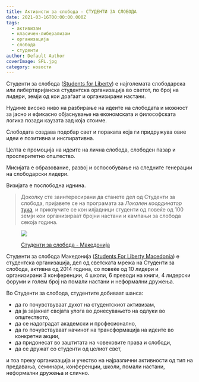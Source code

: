```yaml
---
title: Активисти за слобода - СТУДЕНТИ ЗА СЛОБОДА
date: 2021-03-16T00:00:00.000Z
tags:
  - активизам
  - класичен-либерализам
  - организација
  - слобода
  - студенти
author: Default Author
coverImage: SFL.jpg
category: новости
---
```


Студенти за слобода ([Students for Liberty](https://studentsforliberty.org/europe)) е најголемата слободарска или либертаријанска студентска организација во светот, по број на лидери, земји од кои доаѓаат и организирани настани. 

Нудиме високо ниво на разбирање на идеите на слободата и можност за јасно и ефикасно објаснување на економската и философската логика позади каузата зад која стоиме.

Слободата создава подобар свет и пораката која ги придружува овие идеи е позитивна и инспиративна. 

Целта е промоција на идеите на лична слобода, слободен пазар и просперитетно општество. 

Мисијата е образование, развој и оспособување на следните генерации на слободарски лидери.

Визијата е послободна иднина.

> Доколку сте заинтересирани да станете дел од Студенти за слобода, пријавете се на програмата за _Локален координатор_ [тука](https://studentsforliberty.org/europe/local-coordinator-program/), и приклучите се кон илјадници студенти од повеќе од 100 земји кои организираат бројни настани и кампањи за слобода секоја година.

<figure>

![](http://libertaniabackup.local/wp-content/uploads/2021/03/16729465_1982282741999444_7303819745346199385_n.png)

<figcaption>

[Студенти за слобода - Македонија](http://www.facebook.com/sfl.macedonia)

</figcaption>

</figure>

Студенти за слобода Македонија ([Students For Liberty Macedonia](https://www.facebook.com/sfl.macedonia/)) е студентска организација, дел од светската мрежа на Студенти за слобода, активна од 2014 година, со повеќе од 10 лидери и организирани 3 конференции, 4 школи, 6 преводи на книги, 4 лидерски форуми и голем број на помали настани и неформални дружења.

Во Студенти за слобода, студентите добиваат шанса: 

- да го почувствуваат духот на студентскиот активизам, 
- да ја зајакнат својата улога во донесувањето на одлуки во општеството, 
- да се надоградат академски и професионално, 
- да го почувствуваат начинот на трансформација на идеите во конкретни акции, 
- да придонесат во заштитата на човековите права и слободи,
- да се дружат со студенти од целиот свет, 

и тоа преку организација и учество на најразлични активности од тип на предавања, семинари, конференции, школи, помали настани, неформални дружења и слично.
